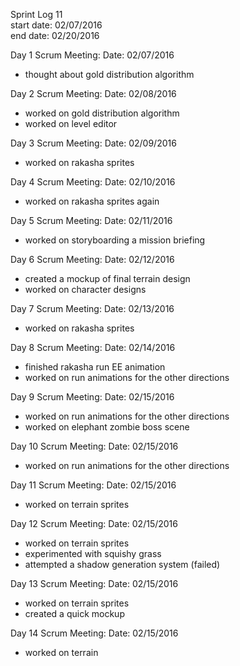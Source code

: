Sprint Log 11 <br>
start date: 02/07/2016 <br>
end date: 02/20/2016 <br>

Day 1 Scrum Meeting:
Date: 02/07/2016
 - thought about gold distribution algorithm

Day 2 Scrum Meeting:
Date: 02/08/2016
 - worked on gold distribution algorithm
 - worked on level editor

Day 3 Scrum Meeting:
Date: 02/09/2016
 - worked on rakasha sprites

Day 4 Scrum Meeting:
Date: 02/10/2016
 - worked on rakasha sprites again

Day 5 Scrum Meeting:
Date: 02/11/2016
 - worked on storyboarding a mission briefing

Day 6 Scrum Meeting:
Date: 02/12/2016
 - created a mockup of final terrain design
 - worked on character designs

Day 7 Scrum Meeting:
Date: 02/13/2016
 - worked on rakasha sprites

Day 8 Scrum Meeting:
Date: 02/14/2016
 - finished rakasha run EE animation
 - worked on run animations for the other directions

Day 9 Scrum Meeting:
Date: 02/15/2016
 - worked on run animations for the other directions
 - worked on elephant zombie boss scene

Day 10 Scrum Meeting:
Date: 02/15/2016
 - worked on run animations for the other directions

Day 11 Scrum Meeting:
Date: 02/15/2016
 - worked on terrain sprites

Day 12 Scrum Meeting:
Date: 02/15/2016
 - worked on terrain sprites
 - experimented with squishy grass
 - attempted a shadow generation system (failed)

Day 13 Scrum Meeting:
Date: 02/15/2016
 - worked on terrain sprites
 - created a quick mockup

Day 14 Scrum Meeting:
Date: 02/15/2016
 - worked on terrain
